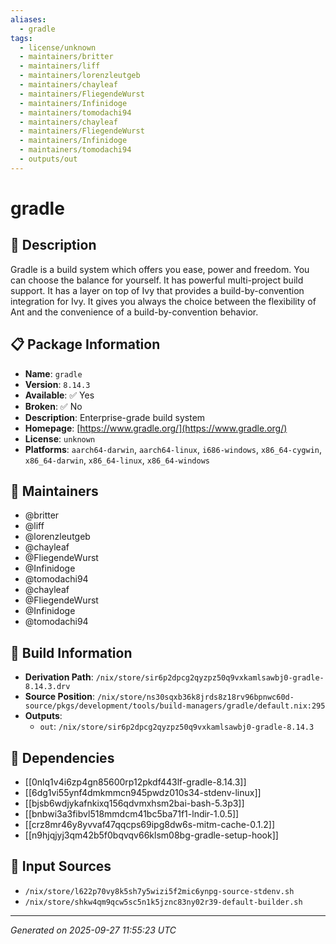 ```yaml
---
aliases:
  - gradle
tags:
  - license/unknown
  - maintainers/britter
  - maintainers/liff
  - maintainers/lorenzleutgeb
  - maintainers/chayleaf
  - maintainers/FliegendeWurst
  - maintainers/Infinidoge
  - maintainers/tomodachi94
  - maintainers/chayleaf
  - maintainers/FliegendeWurst
  - maintainers/Infinidoge
  - maintainers/tomodachi94
  - outputs/out
---
```


# gradle

## 📝 Description

Gradle is a build system which offers you ease, power and freedom.
You can choose the balance for yourself. It has powerful multi-project
build support. It has a layer on top of Ivy that provides a
build-by-convention integration for Ivy. It gives you always the choice
between the flexibility of Ant and the convenience of a
build-by-convention behavior.


## 📋 Package Information

- **Name**: `gradle`
- **Version**: `8.14.3`
- **Available**: ✅ Yes
- **Broken**: ✅ No
- **Description**: Enterprise-grade build system
- **Homepage**: [https://www.gradle.org/](https://www.gradle.org/)
- **License**: `unknown`
- **Platforms**: `aarch64-darwin`, `aarch64-linux`, `i686-windows`, `x86_64-cygwin`, `x86_64-darwin`, `x86_64-linux`, `x86_64-windows`
## 👥 Maintainers

- @britter
- @liff
- @lorenzleutgeb
- @chayleaf
- @FliegendeWurst
- @Infinidoge
- @tomodachi94
- @chayleaf
- @FliegendeWurst
- @Infinidoge
- @tomodachi94


## 🔧 Build Information

- **Derivation Path**: `/nix/store/sir6p2dpcg2qyzpz50q9vxkamlsawbj0-gradle-8.14.3.drv`
- **Source Position**: `/nix/store/ns30sqxb36k8jrds8z18rv96bpnwc60d-source/pkgs/development/tools/build-managers/gradle/default.nix:295`
- **Outputs**:
  - `out`:  `/nix/store/sir6p2dpcg2qyzpz50q9vxkamlsawbj0-gradle-8.14.3`

## 🔗 Dependencies

- [[0nlq1v4i6zp4gn85600rp12pkdf443lf-gradle-8.14.3]]
- [[6dg1vi55ynf4dmkmmcn945pwdz010s34-stdenv-linux]]
- [[bjsb6wdjykafnkixq156qdvmxhsm2bai-bash-5.3p3]]
- [[bnbwi3a3fibvl518mmdcm41bc5ba71f1-lndir-1.0.5]]
- [[crz8mr46y8yvvaf47qqcps69ipg8dw6s-mitm-cache-0.1.2]]
- [[n9hjqjyj3qm42b5f0bqvqv66klsm08bg-gradle-setup-hook]]

## 📁 Input Sources

- `/nix/store/l622p70vy8k5sh7y5wizi5f2mic6ynpg-source-stdenv.sh`
- `/nix/store/shkw4qm9qcw5sc5n1k5jznc83ny02r39-default-builder.sh`

---
*Generated on 2025-09-27 11:55:23 UTC*

